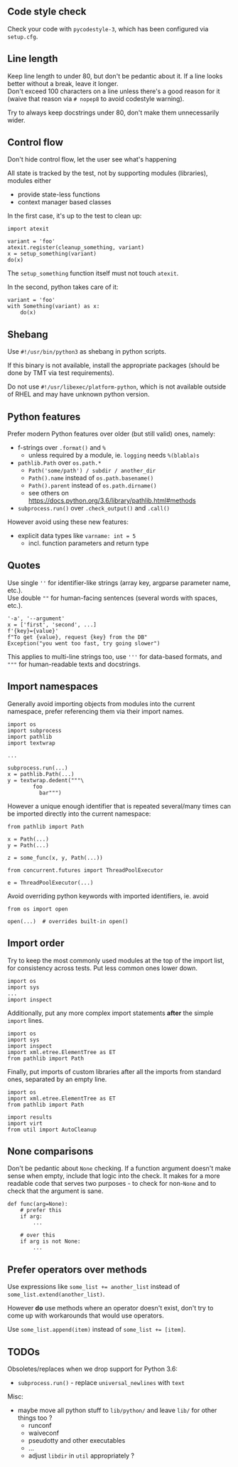 ## Code style check

Check your code with `pycodestyle-3`, which has been configured via `setup.cfg`.

## Line length

Keep line length to under 80, but don't be pedantic about it. If a line looks
better without a break, leave it longer.  
Don't exceed 100 characters on a line unless there's a good reason for it
(waive that reason via `# nopep8` to avoid codestyle warning).

Try to always keep docstrings under 80, don't make them unnecessarily wider.

## Control flow

Don't hide control flow, let the user see what's happening

All state is tracked by the test, not by supporting modules (libraries),
modules either
- provide state-less functions
- context manager based classes

In the first case, it's up to the test to clean up:

```
import atexit

variant = 'foo'
atexit.register(cleanup_something, variant)
x = setup_something(variant)
do(x)
```

The `setup_something` function itself must not touch `atexit`.

In the second, python takes care of it:

```
variant = 'foo'
with Something(variant) as x:
    do(x)
```

## Shebang

Use `#!/usr/bin/python3` as shebang in python scripts.

If this binary is not available, install the appropriate packages
(should be done by TMT via test requirements).

Do not use `#!/usr/libexec/platform-python`, which is not available outside
of RHEL and may have unknown python version.

## Python features

Prefer modern Python features over older (but still valid) ones, namely:

- f-strings over `.format()` and `%`
  - unless required by a module, ie. `logging` needs `%(blabla)s`
- `pathlib.Path` over `os.path.*`
  - `Path('some/path') / subdir / another_dir`
  - `Path().name` instead of `os.path.basename()`
  - `Path().parent` instead of `os.path.dirname()`
  - see others on https://docs.python.org/3.6/library/pathlib.html#methods
- `subprocess.run()` over `.check_output()` and `.call()`

However avoid using these new features:

- explicit data types like `varname: int = 5`
  - incl. function parameters and return type

## Quotes

Use single `''` for identifier-like strings (array key, argparse parameter name,
etc.).  
Use double `""` for human-facing sentences (several words with spaces, etc.).

```
'-a', '--argument'
x = ['first', 'second', ...]
f'{key}={value}'
f"To get {value}, request {key} from the DB"
Exception("you went too fast, try going slower")
```

This applies to multi-line strings too, use `'''` for data-based formats,
and `"""` for human-readable texts and docstrings.

## Import namespaces

Generally avoid importing objects from modules into the current namespace,
prefer referencing them via their import names.

```
import os
import subprocess
import pathlib
import textwrap

...

subprocess.run(...)
x = pathlib.Path(...)
y = textwrap.dedent("""\
        foo
          bar""")
```

However a unique enough identifier that is repeated several/many times
can be imported directly into the current namespace:

```
from pathlib import Path

x = Path(...)
y = Path(...)

z = some_func(x, y, Path(...))
```

```
from concurrent.futures import ThreadPoolExecutor

e = ThreadPoolExecutor(...)
```

Avoid overriding python keywords with imported identifiers, ie. avoid

```
from os import open

open(...)  # overrides built-in open()
```

## Import order

Try to keep the most commonly used modules at the top of the import list,
for consistency across tests. Put less common ones lower down.

```
import os
import sys
...
import inspect
```

Additionally, put any more complex import statements **after** the simple
`import` lines.

```
import os
import sys
import inspect
import xml.etree.ElementTree as ET
from pathlib import Path
```

Finally, put imports of custom libraries after all the imports from standard
ones, separated by an empty line.

```
import os
import xml.etree.ElementTree as ET
from pathlib import Path

import results
import virt
from util import AutoCleanup
```

## None comparisons

Don't be pedantic about `None` checking. If a function argument doesn't make
sense when empty, include that logic into the check. It makes for a more
readable code that serves two purposes - to check for non-`None` and to check
that the argument is sane.

```
def func(arg=None):
    # prefer this
    if arg:
        ...

    # over this
    if arg is not None:
        ...
```

## Prefer operators over methods

Use expressions like `some_list += another_list` instead of
`some_list.extend(another_list)`.

However **do** use methods where an operator doesn't exist, don't try to come up
with workarounds that would use operators.

Use `some_list.append(item)` instead of `some_list += [item]`.

## TODOs

Obsoletes/replaces when we drop support for Python 3.6:

- `subprocess.run()` - replace `universal_newlines` with `text`

Misc:

- maybe move all python stuff to `lib/python/` and leave `lib/` for other things too ?
  - runconf
  - waiveconf
  - pseudotty and other executables
  - ...
  - adjust `libdir` in `util` appropriately ?
